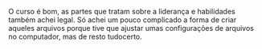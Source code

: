 O curso é bom, as partes que tratam sobre a liderança e habilidades também achei legal.
Só achei um pouco complicado a forma de criar aqueles arquivos porque tive que ajustar umas configurações de arquivos no computador, mas de resto tudocerto.